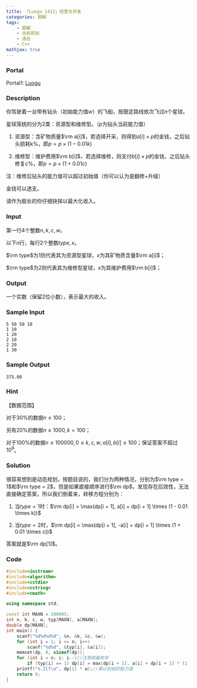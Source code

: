 ```yaml
---
title: 「Luogu 1412」经营与开发
categories: 题解
tags:
    - 题解
    - 动态规划
    - 洛谷
    - C++
mathjax: true
---
```


### Portal

Portal1: [Luogu](https://www.luogu.com.cn/problem/P1412)

### Description

你驾驶着一台带有钻头（初始能力值$w$）的飞船，按既定路线依次飞过$n$个星球。


星球笼统的分为$2$类：资源型和维修型。（$p$为钻头当前能力值）

1. 资源型：含矿物质量$\rm a[i]$，若选择开采，则得到$a[i] \times p$的金钱，之后钻头损耗k%，即$p = p \times (1 - 0.01k)$

1. 维修型：维护费用$\rm b[i]$，若选择维修，则支付$b[i] \times p$的金钱，之后钻头修复c%，即$p = p \times (1 + 0.01c)$

注：维修后钻头的能力值可以超过初始值（你可以认为是翻修$+$升级）

金钱可以透支。

请作为舰长的你仔细抉择以最大化收入。

### Input

第一行$4$个整数$n, k, c, w$。

以下$n$行，每行$2$个整数$type, x$。

$\rm type$为$1$则代表其为资源型星球，$x$为其矿物质含量$\rm a[i]$；

$\rm type$为$2$则代表其为维修型星球，$x$为其维护费用$\rm b[i]$；

### Output

一个实数（保留$2$位小数），表示最大的收入。

### Sample Input

```
5 50 50 10
1 10
1 20
2 10
2 20
1 30
```

### Sample Output

```
375.00
```

### Hint

【数据范围】

对于$30\%$的数据$n \le 100$；

另有$20\%$的数据$n \le 1000, k = 100$；

对于$100\%$的数据$n \le 100000, 0 \le k, c, w, a[i], b[i] \le 100$；保证答案不超过$10^9$。

### Solution

很容易想到是动态规划，按题目说的，我们分为两种情况，分别为$\rm type = 1$和$\rm type = 2$，但是如果直接顺序进行$\rm dp$，发现存在后效性，无法直接确定答案，所以我们倒着来，转移方程分别为：

1. 当$type = 1$时：$\rm dp[i] = \max(dp[i + 1], a[i] + dp[i + 1] \times (1 - 0.01 \times k))$

2. 当$type = 2$时，$\rm dp[i] = \max(dp[i + 1], -a[i] + dp[i + 1] \times (1 + 0.01 \times c))$

答案就是$\rm dp[1]$。

### Code

```cpp
#include<iostream>
#include<algorithm>
#include<cstdio>
#include<cstring>
#include<cmath>

using namespace std;

const int MAXN = 100005;
int n, k, c, w, typ[MAXN], a[MAXN];
double dp[MAXN];
int main() {
    scanf("%d%d%d%d", &n, &k, &c, &w);
    for (int i = 1; i <= n; i++)
        scanf("%d%d", &typ[i], &a[i]);
    memset(dp, 0, sizeof(dp));
    for (int i = n; i; i--)//注意倒着枚举
        if (typ[i] == 1) dp[i] = max(dp[i + 1], a[i] + dp[i + 1] * (1 - 0.01 * k)); else dp[i] = max(dp[i + 1], -a[i] + dp[i + 1] * (1 + 0.01 * c));//转移
    printf("%.2lf\n", dp[1] * w);//乘以初始的能力值
    return 0;
}
```